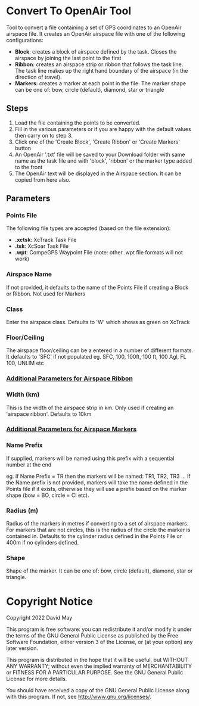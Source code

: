 # Convert To OpenAir Tool #
Tool to convert a file containing a set of GPS coordinates to an OpenAir airspace file.
It creates an OpenAir airspace file with one of the following configurations:

- **Block**: creates a block of airspace defined by the task. Closes the airspace by joining the last point to the first
- **Ribbon**: creates an airspace strip or ribbon that follows the task line. The task line makes up the right hand boundary of the airspace (in the direction of travel).
- **Markers**: creates a marker at each point in the file. The marker shape can be one of: bow, circle (default), diamond, star or triangle

## Steps ##

1. Load the file containing the points to be converted.
2. Fill in the various parameters or if you are happy with the default values then carry on to step 3.
3. Click one of the 'Create Block', 'Create Ribbon' or 'Create Markers' button
4. An OpenAir '.txt' file will be saved to your Download folder with same name as the task file and with 'block', 'ribbon' or the marker type added to the front
5. The OpenAir text will be displayed in the Airspace section. It can be copied from here also.

## Parameters ##
### Points File ###
The following file types are accepted (based on the file extension):

- **.xctsk**: XcTrack Task File
- **.tsk**: XcSoar Task File
- **.wpt**: CompeGPS Waypoint File (note: other .wpt file formats will not work)

### Airspace Name ###
If not provided, it defaults to the name of the Points File if creating a Block or Ribbon. Not used for Markers

### Class ###
Enter the airspace class. Defaults to 'W' which shows as green on XcTrack

### Floor/Ceiling ###
The airspace floor/ceiling can be a entered in a number of different formats. It defaults to 'SFC' if not populated
eg. SFC, 100, 100ft, 100 ft, 100 Agl, FL 100, UNLIM etc

### <u>Additional Parameters for Airspace Ribbon</u> ###
### Width (km) ###
This is the width of the airspace strip in km. Only used if creating an 'airspace ribbon'. Defaults to 10km

### <u>Additional Parameters for Airspace Markers</u> ###
### Name Prefix ###
If supplied, markers will be named using this prefix with a sequential number at the end

eg. if Name Prefix = TR then the markers will be named: TR1, TR2, TR3 ...
If the Name prefix is not provided, markers will take the name defined in the Points file if it exists, otherwise they will use a prefix based on the marker shape (bow = BO, circle = CI etc).
      
### Radius (m) ###
Radius of the markers in metres if converting to a set of airspace markers. For markers that are not circles, this is the radius of the circle the marker is contained in.
Defaults to the cylinder radius defined in the Points File or 400m if no cylinders defined.
      
### Shape ###
Shape of the marker. It can be one of: bow, circle (default), diamond, star or triangle.

# Copyright Notice #
Copyright 2022 David May

This program is free software: you can redistribute it and/or modify
it under the terms of the GNU General Public License as published by
the Free Software Foundation, either version 3 of the License, or
(at your option) any later version.

This program is distributed in the hope that it will be useful,
but WITHOUT ANY WARRANTY; without even the implied warranty of
MERCHANTABILITY or FITNESS FOR A PARTICULAR PURPOSE.  See the
GNU General Public License for more details.

You should have received a copy of the GNU General Public License
along with this program.  If not, see <http://www.gnu.org/licenses/>.
    
